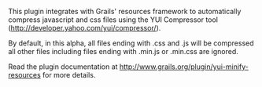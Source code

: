 This plugin integrates with Grails' resources framework to automatically
compress javascript and css files using the YUI Compressor tool
(http://developer.yahoo.com/yui/compressor/).

By default, in this alpha, all files ending with .css and .js will be
compressed all other files including files ending with .min.js or .min.css are
ignored.

Read the plugin documentation at http://www.grails.org/plugin/yui-minify-resources for more details.
